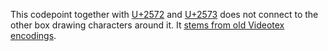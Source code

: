 This codepoint together with [U+2572](/U+2572) and [U+2573](/U+2573) does not connect to the other box
drawing characters around it. It [stems from old Videotex
encodings](https://corp.unicode.org/pipermail/unicode/2023-April/010528.html).
